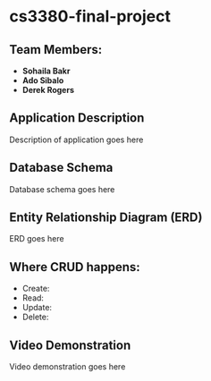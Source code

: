 # cs3380-final-project

## Team Members:
  * **Sohaila Bakr**
  * **Ado Sibalo**
  * **Derek Rogers** 
  
## **Application Description**
  Description of application goes here  

## **Database Schema**
  Database schema goes here  

## **Entity Relationship Diagram (ERD)**
  ERD goes here  

## **Where CRUD happens:**
* Create:
* Read:
* Update:
* Delete:

## **Video Demonstration**
  Video demonstration goes here  
  
